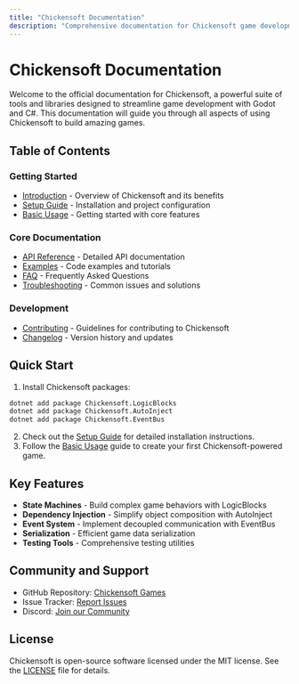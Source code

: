 ```yaml
---
title: "Chickensoft Documentation"
description: "Comprehensive documentation for Chickensoft game development framework"
---
```


# Chickensoft Documentation

Welcome to the official documentation for Chickensoft, a powerful suite of tools and libraries designed to streamline game development with Godot and C#. This documentation will guide you through all aspects of using Chickensoft to build amazing games.

## Table of Contents

### Getting Started
- [Introduction](./introduction.md) - Overview of Chickensoft and its benefits
- [Setup Guide](./setup.md) - Installation and project configuration
- [Basic Usage](./usage.md) - Getting started with core features

### Core Documentation
- [API Reference](./api.md) - Detailed API documentation
- [Examples](./examples/) - Code examples and tutorials
- [FAQ](./faq.md) - Frequently Asked Questions
- [Troubleshooting](./troubleshooting.md) - Common issues and solutions

### Development
- [Contributing](./contributing.md) - Guidelines for contributing to Chickensoft
- [Changelog](./changelog.md) - Version history and updates

## Quick Start

1. Install Chickensoft packages:
```bash
dotnet add package Chickensoft.LogicBlocks
dotnet add package Chickensoft.AutoInject
dotnet add package Chickensoft.EventBus
```

2. Check out the [Setup Guide](./setup.md) for detailed installation instructions.
3. Follow the [Basic Usage](./usage.md) guide to create your first Chickensoft-powered game.

## Key Features

- **State Machines** - Build complex game behaviors with LogicBlocks
- **Dependency Injection** - Simplify object composition with AutoInject
- **Event System** - Implement decoupled communication with EventBus
- **Serialization** - Efficient game data serialization
- **Testing Tools** - Comprehensive testing utilities

## Community and Support

- GitHub Repository: [Chickensoft Games](https://github.com/chickensoft-games)
- Issue Tracker: [Report Issues](https://github.com/chickensoft-games/issues)
- Discord: [Join our Community](https://discord.gg/chickensoft)

## License

Chickensoft is open-source software licensed under the MIT license. See the [LICENSE](../LICENSE) file for details. 